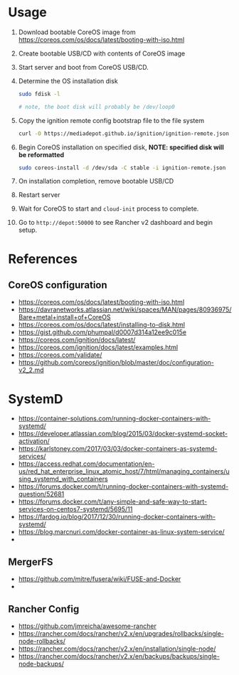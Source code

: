 # Usage

1. Download bootable CoreOS image from https://coreos.com/os/docs/latest/booting-with-iso.html
2. Create bootable USB/CD with contents of CoreOS image
3. Start server and boot from CoreOS USB/CD.
4. Determine the OS installation disk
    ```bash
    sudo fdisk -l

    # note, the boot disk will probably be /dev/loop0
    ```
5. Copy the ignition remote config bootstrap file to the file system
    ```bash
    curl -O https://mediadepot.github.io/ignition/ignition-remote.json
    ```
6. Begin CoreOS installation on specified disk, **NOTE: specified disk will be reformatted**
    ```bash
    sudo coreos-install -d /dev/sda -C stable -i ignition-remote.json
    ```

7. On installation completion, remove bootable USB/CD
8. Restart server
9. Wait for CoreOS to start and `cloud-init` process to complete.
10. Go to `http://depot:50000` to see Rancher v2 dashboard and begin setup.




# References


## CoreOS configuration
- https://coreos.com/os/docs/latest/booting-with-iso.html
- https://davranetworks.atlassian.net/wiki/spaces/MAN/pages/80936975/Bare+metal+install+of+CoreOS
- https://coreos.com/os/docs/latest/installing-to-disk.html
- https://gist.github.com/phumpal/d0007d314a12ee9c015e
- https://coreos.com/ignition/docs/latest/
- https://coreos.com/ignition/docs/latest/examples.html
- https://coreos.com/validate/
- https://github.com/coreos/ignition/blob/master/doc/configuration-v2_2.md

# SystemD
- https://container-solutions.com/running-docker-containers-with-systemd/
- https://developer.atlassian.com/blog/2015/03/docker-systemd-socket-activation/
- https://karlstoney.com/2017/03/03/docker-containers-as-systemd-services/
- https://access.redhat.com/documentation/en-us/red_hat_enterprise_linux_atomic_host/7/html/managing_containers/using_systemd_with_containers
- https://forums.docker.com/t/running-docker-containers-with-systemd-question/52681
- https://forums.docker.com/t/any-simple-and-safe-way-to-start-services-on-centos7-systemd/5695/11
- https://fardog.io/blog/2017/12/30/running-docker-containers-with-systemd/
- https://blog.marcnuri.com/docker-container-as-linux-system-service/
-

## MergerFS
- https://github.com/mitre/fusera/wiki/FUSE-and-Docker
-


## Rancher Config
- https://github.com/jmreicha/awesome-rancher
- https://rancher.com/docs/rancher/v2.x/en/upgrades/rollbacks/single-node-rollbacks/
- https://rancher.com/docs/rancher/v2.x/en/installation/single-node/
- https://rancher.com/docs/rancher/v2.x/en/backups/backups/single-node-backups/